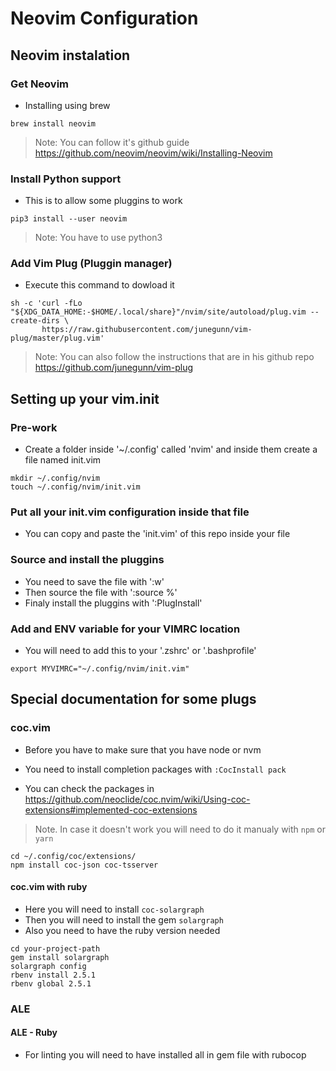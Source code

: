 # Neovim Configuration

## Neovim instalation

### Get Neovim

- Installing using brew

```
brew install neovim
```

> Note: You can follow it's github guide https://github.com/neovim/neovim/wiki/Installing-Neovim

### Install Python support 
- This is to allow some pluggins to work

```
pip3 install --user neovim
```

> Note: You have to use python3

### Add Vim Plug (Pluggin manager)

- Execute this command to dowload it

```
sh -c 'curl -fLo "${XDG_DATA_HOME:-$HOME/.local/share}"/nvim/site/autoload/plug.vim --create-dirs \
       https://raw.githubusercontent.com/junegunn/vim-plug/master/plug.vim'
```

> Note: You can also follow the instructions that are in his github repo https://github.com/junegunn/vim-plug

## Setting up your vim.init

### Pre-work

- Create a folder inside '~/.config' called 'nvim' and inside them create a file named init.vim

```
mkdir ~/.config/nvim
touch ~/.config/nvim/init.vim
```

### Put all your init.vim configuration inside that file

- You can copy and paste the 'init.vim' of this repo inside your file

### Source and install the pluggins

- You need to save the file with ':w'
- Then source the file with ':source %'
- Finaly install the pluggins with ':PlugInstall'

### Add and ENV variable for your VIMRC location
- You will need to add this to your '.zshrc' or '.bashprofile'

```
export MYVIMRC="~/.config/nvim/init.vim"
```
## Special documentation for some plugs

### coc.vim

- Before you have to make sure that you have node or nvm

- You need to install completion packages with `:CocInstall pack`
- You can check the packages in https://github.com/neoclide/coc.nvim/wiki/Using-coc-extensions#implemented-coc-extensions
> Note. In case it doesn't work you will need to do it manualy with `npm` or `yarn`
```
cd ~/.config/coc/extensions/
npm install coc-json coc-tsserver
```

#### coc.vim with ruby
- Here you will need to install `coc-solargraph`
- Then you will need to install the gem `solargraph` 
- Also you need to have the ruby version needed

```
cd your-project-path
gem install solargraph
solargraph config
rbenv install 2.5.1
rbenv global 2.5.1
```

### ALE

#### ALE - Ruby
- For linting you will need to have installed all in gem file with rubocop
